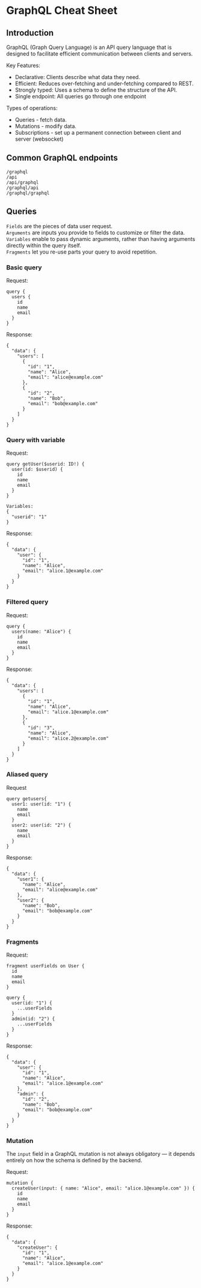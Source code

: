 # GraphQL Cheat Sheet
## Introduction
GraphQL (Graph Query Language) is an API query language that is designed to facilitate efficient communication between clients and servers.

Key Features:
- Declarative: Clients describe what data they need.
- Efficient: Reduces over-fetching and under-fetching compared to REST.
- Strongly typed: Uses a schema to define the structure of the API.
- Single endpoint: All queries go through one endpoint

Types of operations:
- Queries - fetch data.
- Mutations - modify data.
- Subscriptions - set up a permanent connection between client and server (websocket)


## Common GraphQL endpoints
```
/graphql
/api
/api/graphql
/graphql/api
/graphql/graphql
```

## Queries
`Fields` are the pieces of data user request.\
`Arguments` are inputs you provide to fields to customize or filter the data.\
`Variables` enable to pass dynamic arguments, rather than having arguments directly within the query itself.\
`Fragments` let you re-use parts your query to avoid repetition.


### Basic query
Request:
```
query {
  users {
    id
    name
    email
  }
}
```

Response:
```
{
  "data": {
    "users": [
      {
        "id": "1",
        "name": "Alice",
        "email": "alice@example.com"
      },
      {
        "id": "2",
        "name": "Bob",
        "email": "bob@example.com"
      }
    ]
  }
}
```

### Query with variable
Request:
```
query getUser($userid: ID!) {
  user(id: $userid) {
    id
    name
    email
  }
}

Variables:
{
  "userid": "1"
}
```

Response:
```
{
  "data": {
    "user": {
      "id": "1",
      "name": "Alice",
      "email": "alice.1@example.com"
    }
  }
}
```

### Filtered query
Request:
```
query {
  users(name: "Alice") {
    id
    name
    email
  }
}
```

Response:
```
{
  "data": {
    "users": [
      {
        "id": "1",
        "name": "Alice",
        "email": "alice.1@example.com"
      },
      {
        "id": "3",
        "name": "Alice",
        "email": "alice.2@example.com"
      }
    ]
  }
}
```

### Aliased query
Request
```
query getusers{
  user1: user(id: "1") {
    name
    email
  }
  user2: user(id: "2") {
    name
    email
  }
}
```

Response:
```
{
  "data": {
    "user1": {
      "name": "Alice",
      "email": "alice@example.com"
    },
    "user2": {
      "name": "Bob",
      "email": "bob@example.com"
    }
  }
}
```

### Fragments
Request:
```
fragment userFields on User {
  id
  name
  email
}

query {
  user(id: "1") {
    ...userFields
  }
  admin(id: "2") {
    ...userFields
  }
}
```

Response:
```
{
  "data": {
    "user": {
      "id": "1",
      "name": "Alice",
      "email": "alice.1@example.com"
    },
    "admin": {
      "id": "2",
      "name": "Bob",
      "email": "bob@example.com"
    }
  }
}
```

### Mutation
The `input` field in a GraphQL mutation is not always obligatory — it depends entirely on how the schema is defined by the backend.

Request:
```
mutation {
  createUser(input: { name: "Alice", email: "alice.1@example.com" }) {
    id
    name
    email
  }
}
```

Response:
```
{
  "data": {
    "createUser": {
      "id": "1",
      "name": "Alice",
      "email": "alice.1@example.com"
    }
  }
}
```

